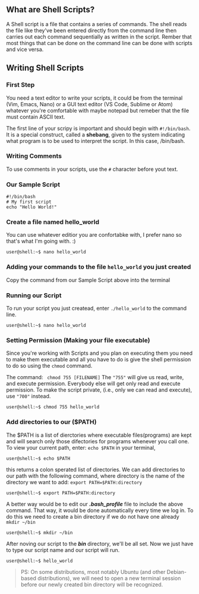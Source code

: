 ## What are Shell Scripts?

A Shell script is a file that contains a series of commands. The shell reads the file like they've been entered directly from the command line then carries out each command sequentially as written in the script. 
Rember that most things that can be done on the command line can be done with scripts and vice versa. 


## Writing Shell Scripts 
### First Step 
You need a text editor to write your scripts, it could be from the terminal (Vim, Emacs, Nano) or a GUI text editor (VS Code, Sublime or Atom) whatever you're comfortable with maybe notepad but remeber that the file must contain ASCII text. 

  The first line of your scripy is important and should begin with `#!/bin/bash`. It is a special construct, called a **shebang**, given to the system indicating what program is to be used to interpret the script. In this case, /bin/bash.

### Writing Comments
To use comments in your scripts, use the `#` character before yout text. 

### Our Sample Script
```
#!/bin/bash
# My first script
echo "Hello World!"
```

### Create a file named hello_world 
You can use whatever editior you are confortabke with, I prefer nano so that's what I'm going with. :)

```console
user@shell:~$ nano hello_world
```

### Adding your commands to the file `hello_world` you just created
Copy the command from our Sample Script above into the terminal 

### Running our Script
To run your script you just createad, enter ```./hello_world``` to the command line.

```console
user@shell:~$ nano hello_world
```

### Setting Permission (Making your file executable)
Since you're working with Scripts and you plan on executing them you need to make them executable and all you have to do is give the shell permission to do so using 
the `chmod` command. 

The command: ``` chmod 755 [FILENAME]``` The `"755"` will give us read, write, and execute permission. Everybody else will get only read and execute permission.
To make the script private, (i.e., only we can read and execute), use `"700"` instead.

```console
user@shell:~$ chmod 755 hello_world
```

### Add directories to our ($PATH)
The $PATH is a list of dierctories where executable files(programs) are kept and will search only those difectories for programs whenever you call one.  
To view your current path, enter: ```echo $PATH``` in your terminal,

```console
user@shell:~$ echo $PATH
```
this returns a colon sperated list of directories. We can add directories to our path with the following command, where directory is the name of the directory we want to add: ```export PATH=$PATH:directory```

```console
user@shell:~$ export PATH=$PATH:directory 
```
A better way would be to edit our ***.bash_profile*** file to include the above command. That way, it would be done automatically every time we log in. To do this we need to create a bin directory if we do not have one already ```mkdir ~/bin```

```console
user@shell:~$ mkdir ~/bin
```

After noving our script to the ***bin*** directory, we'll be all set. Now we just have to type our script name and our script will run. 

```console
user@shell:~$ hello_world
```

> PS: On some distributions, most notably Ubuntu (and other Debian-based distributions), we will need to open a new terminal session before our newly created bin directory will be recognized.
